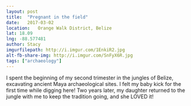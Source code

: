 ```yaml
---
layout: post
title:  "Pregnant in the field"
date:   2017-03-02
location: 	Orange Walk District, Belize
lat: 18.09
lng: -88.577481
author: Stacy
imgurfilepath: http://i.imgur.com/1EnkiR2.jpg
alt-fb-share-img: http://i.imgur.com/SnFyX6R.jpg
tags: ["archaeology"]
---
```


	
I spent the beginning of my second trimester in the jungles of Belize, excavating ancient Maya archaeological sites. I felt my baby kick for the first time while digging here! Two years later, my daughter returned to the jungle with me to keep the tradition going, and she LOVED it!